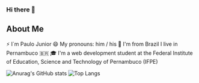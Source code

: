### Hi there 👋


## About Me
⚡ I`m Paulo Junior
😄 My pronouns: him / his
📍 I'm from Brazil I live in Pernambuco 🇧🇷
🎓 I'm a web development student at the Federal Institute of Education, Science and Technology of Pernambuco (IFPE)


![Anurag's GitHub stats](https://github-readme-stats.vercel.app/api?username=pauloJ-r&show_icons=true&icon_color=80ff1f&bg_color=282c34&title_color=80ff1f&text_color=ffffff&border_color=80ff1f&line_height=24&hide=prs)
![Top Langs](https://github-readme-stats.vercel.app/api/top-langs/?username=pauloJ-r&langs_count=6&layout=compact&bg_color=282c34&title_color=80ff1f&text_color=ffffff&border_color=80ff1f)
